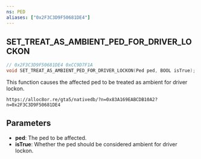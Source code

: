 ```yaml
---
ns: PED
aliases: ["0x2F3C3D9F50681DE4"]
---
```

## SET_TREAT_AS_AMBIENT_PED_FOR_DRIVER_LOCKON

```c
// 0x2F3C3D9F50681DE4 0xCC9D7F1A
void SET_TREAT_AS_AMBIENT_PED_FOR_DRIVER_LOCKON(Ped ped, BOOL isTrue);
```

This function causes the affected ped to be treated as ambient for driver lockon.

```
https://alloc8or.re/gta5/nativedb/?n=0x83A169EABCDB10A2?n=0x2F3C3D9F50681DE4
```

## Parameters
* **ped**: The ped to be affected.
* **isTrue**: Whether the ped should be considered ambient for driver lockon.
